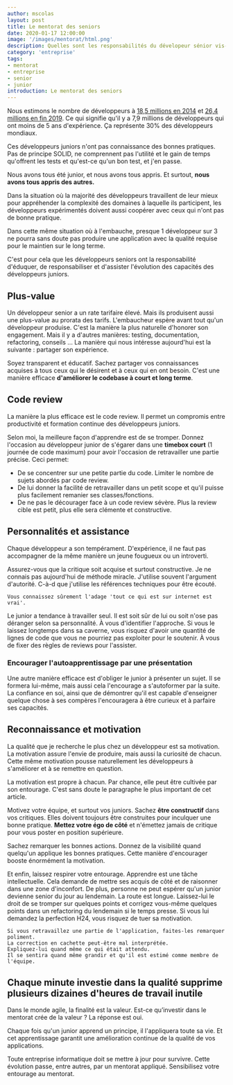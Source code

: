 ```yaml
---
author: mscolas
layout: post
title: Le mentorat des seniors
date: 2020-01-17 12:00:00
image: '/images/mentorat/html.png'
description: Quelles sont les responsabilités du dévelopeur sénior vis-à-vis des juniors
category: 'entreprise'
tags:
- mentorat
- entreprise
- senior
- junior
introduction: Le mentorat des seniors
---
```


Nous estimons le nombre de développeurs à [18,5 millions en 2014](https://www.businesswire.com/news/home/20131217005316/en/IDC-Releases-2014-Worldwide-Software-Developer-ICT-Skilled) et [26,4 millions en fin 2019](https://www.daxx.com/blog/development-trends/number-software-developers-world). Ce qui signifie qu'il y a 7,9 millions de développeurs qui ont moins de 5 ans d'expérience. Ça représente 30% des développeurs mondiaux.

Ces développeurs juniors n'ont pas connaissance des bonnes pratiques. Pas de principe SOLID, ne comprennent pas l'utilité et le gain de temps qu'offrent les tests et qu'est-ce qu'un bon test, et j'en passe.

Nous avons tous été junior, et nous avons tous appris. Et surtout, **nous avons tous appris des autres.**

Dans la situation où la majorité des développeurs travaillent de leur mieux pour appréhender la complexité des domaines à laquelle ils participent, les développeurs expérimentés doivent aussi coopérer avec ceux qui n'ont pas de bonne pratique.

Dans cette même situation où à l'embauche, presque 1 développeur sur 3 ne pourra sans doute pas produire une application avec la qualité requise pour le maintien sur le long terme.

C'est pour cela que les développeurs seniors ont la responsabilité d'éduquer, de responsabiliser et d'assister l'évolution des capacités des développeurs juniors.

## Plus-value

Un développeur senior a un rate tarifaire élevé. Mais ils produisent aussi une plus-value au prorata des tarifs.
L'embaucheur espère avant tout qu'un développeur produise. C'est la manière la plus naturelle d'honorer son engagement. Mais il y a d'autres manières: testing, documentation, refactoring, conseils ... La manière qui nous intéresse aujourd'hui est la suivante : partager son expérience.

Soyez transparent et éducatif. Sachez partager vos connaissances acquises à tous ceux qui le désirent et à ceux qui en ont besoin. C'est une manière efficace **d'améliorer le codebase à court et long terme**.

## Code review

La manière la plus efficace est le code review. Il permet un compromis entre productivité et formation continue des développeurs juniors.

Selon moi, la meilleure façon d'apprendre est de se tromper. Donnez l'occasion au développeur junior de s'égarer dans une **timebox court** (1 journée de code maximum) pour avoir l'occasion de retravailler une partie précise. Ceci permet:

* De se concentrer sur une petite partie du code. Limiter le nombre de sujets abordés par code review.
* De lui donner la facilité de retravailler dans un petit scope et qu'il puisse plus facilement remanier ses classes/fonctions.
* De ne pas le décourager face à un code review sévère. Plus la review cible est petit, plus elle sera clémente et constructive.

## Personnalités et assistance

Chaque développeur a son tempérament. D'expérience, il ne faut pas accompagner de la même manière un jeune fougueux ou un introverti.

Assurez-vous que la critique soit acquise et surtout constructive. Je ne connais pas aujourd'hui de méthode miracle. J'utilise souvent l'argument d'autorité. C-à-d que j'utilise les références techniques pour être écouté.

```text
Vous connaissez sûrement l'adage 'tout ce qui est sur internet est vrai'.
```

Le junior a tendance à travailler seul. Il est soit sûr de lui ou soit n'ose pas déranger selon sa personnalité. À vous d'identifier l'approche. Si vous le laissez longtemps dans sa caverne, vous risquez d'avoir une quantité de lignes de code que vous ne pourriez pas exploiter pour le soutenir. À vous de fixer des règles de reviews pour l'assister.

### Encourager l'autoapprentissage par une présentation

Une autre manière efficace est d'obliger le junior à présenter un sujet. Il se formera lui-même, mais aussi cela l'encourage a s'autoformer par la suite. La confiance en soi, ainsi que de démontrer qu'il est capable d'enseigner quelque chose à ses compères l'encouragera à être curieux et à parfaire ses capacités.

## Reconnaissance et motivation

La qualité que je recherche le plus chez un développeur est sa motivation. La motivation assure l'envie de produire, mais aussi la curiosité de chacun. Cette même motivation pousse naturellement les développeurs à s'améliorer et à se remettre en question.

La motivation est propre à chacun. Par chance, elle peut être cultivée par son entourage. C'est sans doute le paragraphe le plus important de cet article.

Motivez votre équipe, et surtout vos juniors. Sachez **être constructif** dans vos critiques. Elles doivent toujours être construites pour inculquer une bonne pratique. **Mettez votre égo de côté** et n'émettez jamais de critique pour vous poster en position supérieure.

Sachez remarquer les bonnes actions. Donnez de la visibilité quand quelqu'un applique les bonnes pratiques. Cette manière d'encourager booste énormément la motivation.

Et enfin, laissez respirer votre entourage. Apprendre est une tâche intellectuelle. Cela demande de mettre ses acquis de côté et de raisonner dans une zone d'inconfort. De plus, personne ne peut espérer qu'un junior devienne senior du jour au lendemain. La route est longue. Laissez-lui le droit de se tromper sur quelques points et corrigez vous-même quelques points dans un refactoring du lendemain si le temps presse. Si vous lui demandez la perfection H24, vous risquez de tuer sa motivation.

```text
Si vous retravaillez une partie de l'application, faites-les remarquer poliment.
La correction en cachette peut-être mal interprétée.
Expliquez-lui quand même ce qui était attendu.
Il se sentira quand même grandir et qu'il est estimé comme membre de l'équipe.
```

## Chaque minute investie dans la qualité supprime plusieurs dizaines d'heures de travail inutile

Dans le monde agile, la finalité est la valeur. Est-ce qu’investir dans le mentorat crée de la valeur ? La réponse est oui.

Chaque fois qu'un junior apprend un principe, il l'appliquera toute sa vie. Et cet apprentissage garantit une amélioration continue de la qualité de vos applications.

Toute entreprise informatique doit se mettre à jour pour survivre. Cette évolution passe, entre autres, par un mentorat appliqué. Sensibilisez votre entourage au mentorat.
